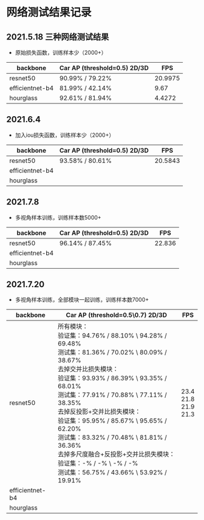 # 网络测试结果记录

## 2021.5.18 三种网络测试结果
- 原始损失函数，训练样本少（2000+）

| backbone            | Car AP (threshold=0.5)  2D/3D      | FPS                             |
|---------------------|------------------------------------|---------------------------------|
| resnet50            | 90.99% / 79.22%                    | 20.9975                         |
| efficientnet-b4     | 81.99% / 42.14%                    | 9.67                            |
| hourglass           | 92.61% / 81.94%                    | 4.4272                          |


## 2021.6.4
- 加入iou损失函数，训练样本少（2000+）

| backbone            | Car AP (threshold=0.5)  2D/3D      | FPS                             |
|---------------------|------------------------------------|---------------------------------|
| resnet50            | 93.58% / 80.61%                    | 20.5843                         |
| efficientnet-b4     |                     |                             |
| hourglass           |                     |                           |


## 2021.7.8
- 多视角样本训练，训练样本数5000+

| backbone            | Car AP (threshold=0.5)  2D/3D      | FPS                             |
|---------------------|------------------------------------|---------------------------------|
| resnet50            | 96.14% / 87.45%                    | 22.836                         |
| efficientnet-b4     |                     |                             |
| hourglass           |                     |                           |


## 2021.7.20
- 多视角样本训练，全部模块一起训练，训练样本数7000+

| backbone            |       Car AP (threshold=0.5\\0.7)  2D/3D        |     FPS                             |
|---------------------|-------------------------------------------------|-------------------------------------|
| resnet50            | 所有模块：<br/>验证集：94.76% / 88.10%   \\   94.28% / 69.48%<br/>测试集：81.36% / 70.02%   \\   80.09% / 38.67%   <br/>去掉交并比损失模块：<br/>验证集：93.93% / 86.39%   \\   93.35% / 68.01%<br/>测试集：77.91% / 70.88%   \\   77.11% / 38.35%  <br/>去掉反投影+交并比损失模块：<br/>验证集：95.95% / 85.67%   \\   95.65% / 62.20%<br/>测试集：83.32% / 70.48%   \\   81.81% / 36.36%  <br/>去掉多尺度融合+反投影+交并比损失模块：<br/>验证集：-% / -%   \\   -% / -%<br/>测试集：56.75% / 43.66%   \\   53.92% / 19.91% |23.4 <br/>21.8 <br/>21.9 <br/>21.3                       |
| efficientnet-b4     |                     |                           |
| hourglass           |                     |                           |